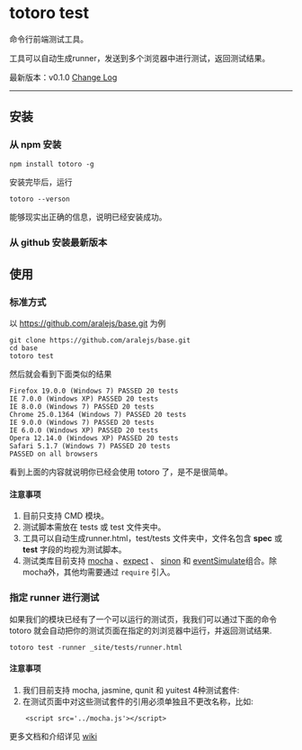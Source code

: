 # totoro test

命令行前端测试工具。

工具可以自动生成runner，发送到多个浏览器中进行测试，返回测试结果。

最新版本：v0.1.0 [Change Log](https://github.com/totorojs/totoro-test/wiki/change-log)

---

## 安装

### 从 npm 安装

```
npm install totoro -g

```
安装完毕后，运行

```
totoro --verson
```
能够现实出正确的信息，说明已经安装成功。

### 从 github 安装最新版本


## 使用

### 标准方式

以 https://github.com/aralejs/base.git 为例

```
git clone https://github.com/aralejs/base.git
cd base
totoro test
```
然后就会看到下面类似的结果

```
Firefox 19.0.0 (Windows 7) PASSED 20 tests
IE 7.0.0 (Windows XP) PASSED 20 tests
IE 8.0.0 (Windows 7) PASSED 20 tests
Chrome 25.0.1364 (Windows 7) PASSED 20 tests
IE 9.0.0 (Windows 7) PASSED 20 tests
IE 6.0.0 (Windows XP) PASSED 20 tests
Opera 12.14.0 (Windows XP) PASSED 20 tests
Safari 5.1.7 (Windows 7) PASSED 20 tests
PASSED on all browsers
```

看到上面的内容就说明你已经会使用 totoro 了，是不是很简单。

#### 注意事项
1. 目前只支持 CMD 模块。
2. 测试脚本需放在 tests 或 test 文件夹中。
3. 工具可以自动生成runner.html，test/tests 文件夹中，文件名包含 __spec__ 或 __test__ 字段的均视为测试脚本。
4. 测试类库目前支持 [mocha](https://github.com/totorojs/totoro-test/wiki/mocha) 、[expect](https://github.com/totorojs/totoro-test/wiki/expect) 、 [sinon](https://github.com/totorojs/totoro-test/wiki/sinon) 和 [eventSimulate](https://github.com/aralejs/event-simulate)组合。除mocha外，其他均需要通过 `require` 引入。

### 指定 runner 进行测试

如果我们的模块已经有了一个可以运行的测试页，我我们可以通过下面的命令 totoro 就会自动把你的测试页面在指定的刘浏览器中运行，并返回测试结果.

```
totoro test -runner _site/tests/runner.html
```

#### 注意事项

1. 我们目前支持 mocha, jasmine, qunit 和 yuitest 4种测试套件:
2. 在测试页面中对这些测试套件的引用必须单独且不更改名称，比如:

```
    <script src='../mocha.js'></script>
```



更多文档和介绍详见 [wiki](https://github.com/totorojs/totoro-test/wiki)

